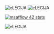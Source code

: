 <img align="center" src="https://github-readme-stats.vercel.app/api/top-langs/?username=eLEGIJA&layout=compact&hide=htm&theme=radical&hide_border=1&bg_color=0c1116&text_color=fb94a7" alt="eLEGIJA" />
<img align="center" src="https://github-readme-stats.vercel.app/api?username=eLEGIJA&show_icons=true&theme=radical&hide_border=1&bg_color=0c1116&text_color=fb94a7" alt="eLEGIJA" />

[![msafflow 42 stats](https://badge42.herokuapp.com/api/stats/msafflow?cursus=C42cursus&darkmode=true)](https://github.com/JaeSeoKim/badge42)

<p align="left"> <img src="https://komarev.com/ghpvc/?username=eLEGIJA" alt="eLEGIJA" /> </p>
